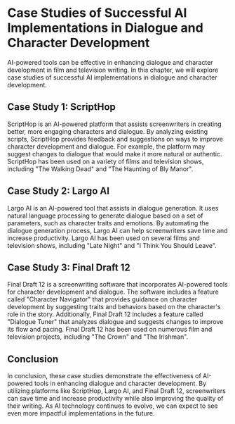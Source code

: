 Case Studies of Successful AI Implementations in Dialogue and Character Development
======================================================================================================================================================

AI-powered tools can be effective in enhancing dialogue and character development in film and television writing. In this chapter, we will explore case studies of successful AI implementations in dialogue and character development.

Case Study 1: ScriptHop
-----------------------

ScriptHop is an AI-powered platform that assists screenwriters in creating better, more engaging characters and dialogue. By analyzing existing scripts, ScriptHop provides feedback and suggestions on ways to improve character development and dialogue. For example, the platform may suggest changes to dialogue that would make it more natural or authentic. ScriptHop has been used on a variety of films and television shows, including "The Walking Dead" and "The Haunting of Bly Manor".

Case Study 2: Largo AI
----------------------

Largo AI is an AI-powered tool that assists in dialogue generation. It uses natural language processing to generate dialogue based on a set of parameters, such as character traits and emotions. By automating the dialogue generation process, Largo AI can help screenwriters save time and increase productivity. Largo AI has been used on several films and television shows, including "Late Night" and "I Think You Should Leave".

Case Study 3: Final Draft 12
----------------------------

Final Draft 12 is a screenwriting software that incorporates AI-powered tools for character development and dialogue. The software includes a feature called "Character Navigator" that provides guidance on character development by suggesting traits and behaviors based on the character's role in the story. Additionally, Final Draft 12 includes a feature called "Dialogue Tuner" that analyzes dialogue and suggests changes to improve its flow and pacing. Final Draft 12 has been used on numerous film and television projects, including "The Crown" and "The Irishman".

Conclusion
----------

In conclusion, these case studies demonstrate the effectiveness of AI-powered tools in enhancing dialogue and character development. By utilizing platforms like ScriptHop, Largo AI, and Final Draft 12, screenwriters can save time and increase productivity while also improving the quality of their writing. As AI technology continues to evolve, we can expect to see even more impactful implementations in the future.
